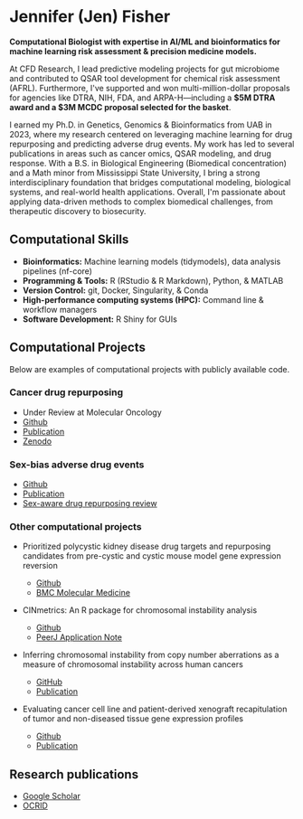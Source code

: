 # Jennifer (Jen) Fisher

**Computational Biologist with expertise in AI/ML and bioinformatics for machine learning risk assessment & precision medicine models.**

  At CFD Research, I lead predictive modeling projects for gut microbiome and contributed to QSAR tool development for chemical risk assessment (AFRL). Furthermore, I've supported and won multi-million-dollar proposals for agencies like DTRA, NIH, FDA, and ARPA-H—including a **$5M DTRA award and a $3M MCDC proposal selected for the basket**. 
  
  I earned my Ph.D. in Genetics, Genomics & Bioinformatics from UAB in 2023, where my research centered on leveraging machine learning for drug repurposing and predicting adverse drug events. My work has led to several publications in areas such as cancer omics, QSAR modeling, and drug response. With a B.S. in Biological Engineering (Biomedical concentration) and a Math minor from Mississippi State University, I bring a strong interdisciplinary foundation that bridges computational modeling, biological systems, and real-world health applications. Overall, I'm passionate about applying data-driven methods to complex biomedical challenges, from therapeutic discovery to biosecurity.


## Computational Skills
-	**Bioinformatics:** Machine learning models (tidymodels), data analysis pipelines (nf-core)
-	**Programming & Tools:** R (RStudio & R Markdown), Python, & MATLAB
-	**Version Control:** git, Docker, Singularity, & Conda
-	**High-performance computing systems (HPC):** Command line & workflow managers 
-	**Software Development:** R Shiny for GUIs


## Computational Projects
Below are examples of computational projects with publicly available code. 

### Cancer drug repurposing
- Under Review at Molecular Oncology 
- [Github](https://github.com/lasseignelab/Cancer_Signature_Reversion)
- [Publication](https://febs.onlinelibrary.wiley.com/doi/full/10.1002/2211-5463.13796)
- [Zenodo](https://zenodo.org/record/7661401#.ZCbFLezMIdU)

### Sex-bias adverse drug events
- [Github](https://github.com/lasseignelab/230321_JLF_Sex_bias_adverse_events/tree/v1.1.1)
- [Publication](https://link.springer.com/article/10.1186/s40360-023-00727-1)
- [Sex-aware drug repurposing review](https://bsd.biomedcentral.com/articles/10.1186/s13293-022-00420-8)

### Other computational projects 
- Prioritized polycystic kidney disease drug targets and repurposing candidates from pre-cystic and cystic mouse model gene expression reversion
    - [Github](https://github.com/lasseignelab/pkd_drugrepurposing)
    - [BMC Molecular Medicine](https://molmed.biomedcentral.com/articles/10.1186/s10020-023-00664-z)
  
- CINmetrics: An R package for chromosomal instability analysis
    - [Github](https://github.com/lasseignelab/CINmetrics)
    - [PeerJ Application Note](https://peerj.com/articles/15244/)
   
- Inferring chromosomal instability from copy number aberrations as a measure of chromosomal instability across human cancers
    - [GitHub](https://github.com/lasseignelab/CINmetrics_Cancer_Analysis)
    - [Publication](https://onlinelibrary.wiley.com/doi/full/10.1002/cnr2.1902)
   

- Evaluating cancer cell line and patient-derived xenograft recapitulation of tumor and non-diseased tissue gene expression profiles
    - [Github](https://github.com/lasseignelab/modelselection)
    - [Publication](https://onlinelibrary.wiley.com/doi/full/10.1002/cnr2.1874)
         

## Research publications
- [Google Scholar](https://scholar.google.com/citations?hl=en&user=xhLubiEAAAAJ)
- [OCRID](https://orcid.org/0000-0002-9657-1216)
